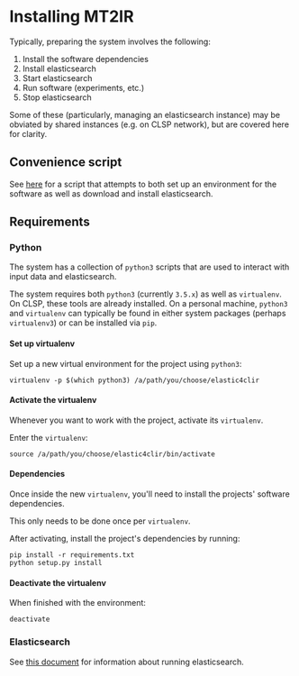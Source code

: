 # Installing MT2IR

Typically, preparing the system involves the following:

1. Install the software dependencies
1. Install elasticsearch
1. Start elasticsearch
1. Run software (experiments, etc.)
1. Stop elasticsearch

Some of these (particularly, managing an elasticsearch instance)
may be obviated by shared instances (e.g. on CLSP network), but
are covered here for clarity.

## Convenience script

See [here](setup/install.sh) for a script that attempts to
both set up an environment for the software as well as
download and install elasticsearch.

## Requirements

### Python

The system has a collection of `python3` scripts that are used
to interact with input data and elasticsearch.

The system requires both `python3` (currently `3.5.x`) as well
as `virtualenv`. On CLSP, these tools are already installed.
On a personal machine, `python3` and `virtualenv` can typically be
found in either system packages (perhaps `virtualenv3`) or can be
installed via `pip`.

#### Set up virtualenv

Set up a new virtual environment for the project using `python3`:

``` shell
virtualenv -p $(which python3) /a/path/you/choose/elastic4clir
```

#### Activate the virtualenv

Whenever you want to work with the project, activate its
`virtualenv`.

Enter the `virtualenv`:

``` shell
source /a/path/you/choose/elastic4clir/bin/activate
```

#### Dependencies

Once inside the new `virtualenv`, you'll need to install the projects'
software dependencies.

This only needs to be done once per `virtualenv`.

After activating, install the project's dependencies by running:

``` shell
pip install -r requirements.txt
python setup.py install
```

#### Deactivate the virtualenv

When finished with the environment:

``` shell
deactivate
```

### Elasticsearch

See [this document](ELASTICSEARCH.md) for information about
running elasticsearch.
